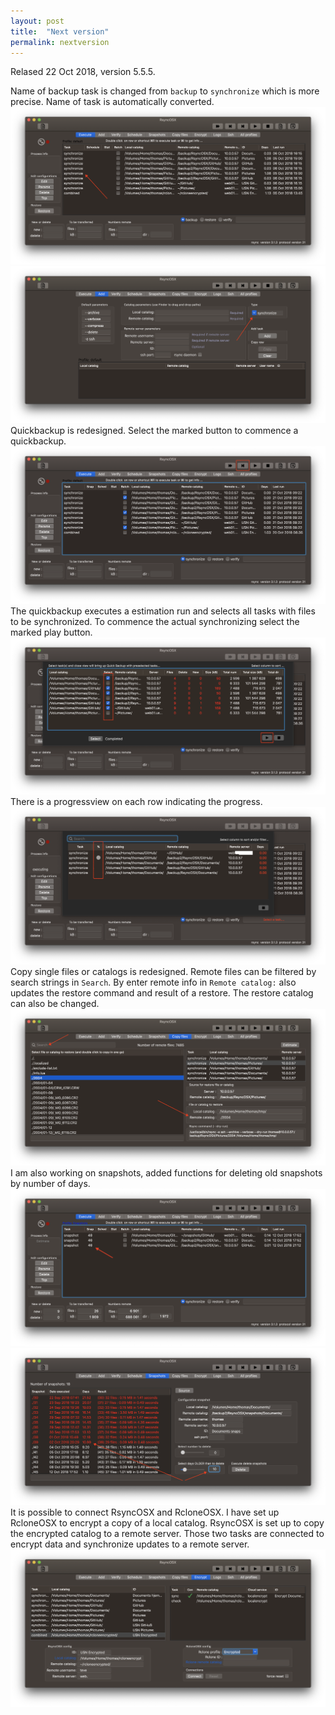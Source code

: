 ```yaml
---
layout: post
title:  "Next version"
permalink: nextversion
---
```

Relased 22 Oct 2018, version 5.5.5.

Name of backup task is changed from `backup` to `synchronize` which is more precise. Name of task is automatically converted.
![](/images/RsyncOSX/master/nextversion/main.png)
![](/images/RsyncOSX/master/nextversion/add.png)
Quickbackup is redesigned. Select the marked button to commence a quickbackup.
![](/images/RsyncOSX/master/nextversion/quickbackup1.png)
The quickbackup executes a estimation run and selects all tasks with files to be synchronized. To commence the actual synchronizing select the marked play button.
![](/images/RsyncOSX/master/nextversion/quickbackup2.png)
There is a progressview on each row indicating the progress.
![](/images/RsyncOSX/master/nextversion/quickbackup3.png)
Copy single files or catalogs is redesigned. Remote files can be filtered by search strings in `Search`. By enter remote info in `Remote catalog:` also updates the restore command and result of a restore. The restore catalog can also be changed.
![](/images/RsyncOSX/master/nextversion/copy.png)
I am also working on snapshots, added functions for deleting old snapshots by number of days.
![](/images/RsyncOSX/master/nextversion/snapnum.png)
![](/images/RsyncOSX/master/nextversion/days.png)
It is possible to connect RsyncOSX and RcloneOSX. I have set up RcloneOSX to encrypt a copy of a local catalog. RsyncOSX is set up to copy the encrypted catalog to a remote server. Those two tasks are connected to encrypt data and synchronize updates to a remote server.
![](/images/RsyncOSX/master/nextversion/combined.png)
